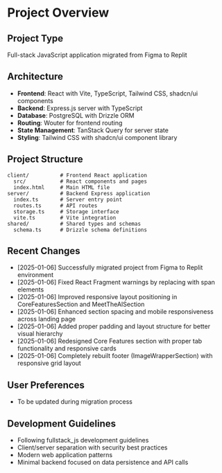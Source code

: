 # Project Overview

## Project Type
Full-stack JavaScript application migrated from Figma to Replit

## Architecture
- **Frontend**: React with Vite, TypeScript, Tailwind CSS, shadcn/ui components
- **Backend**: Express.js server with TypeScript
- **Database**: PostgreSQL with Drizzle ORM
- **Routing**: Wouter for frontend routing
- **State Management**: TanStack Query for server state
- **Styling**: Tailwind CSS with shadcn/ui component library

## Project Structure
```
client/          # Frontend React application
  src/           # React components and pages
  index.html     # Main HTML file
server/          # Backend Express application  
  index.ts       # Server entry point
  routes.ts      # API routes
  storage.ts     # Storage interface
  vite.ts        # Vite integration
shared/          # Shared types and schemas
  schema.ts      # Drizzle schema definitions
```

## Recent Changes
- [2025-01-06] Successfully migrated project from Figma to Replit environment
- [2025-01-06] Fixed React Fragment warnings by replacing with span elements
- [2025-01-06] Improved responsive layout positioning in CoreFeaturesSection and MeetTheAISection
- [2025-01-06] Enhanced section spacing and mobile responsiveness across landing page
- [2025-01-06] Added proper padding and layout structure for better visual hierarchy
- [2025-01-06] Redesigned Core Features section with proper tab functionality and responsive cards
- [2025-01-06] Completely rebuilt footer (ImageWrapperSection) with responsive grid layout

## User Preferences
- To be updated during migration process

## Development Guidelines
- Following fullstack_js development guidelines
- Client/server separation with security best practices
- Modern web application patterns
- Minimal backend focused on data persistence and API calls